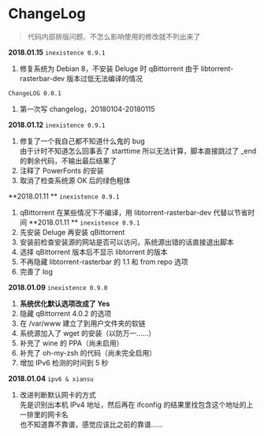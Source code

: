 # ChangeLog  
> 代码内部排版问题、不怎么影响使用的修改就不列出来了  

**2018.01.15** `inexistence 0.9.1`  
1. 修复系统为 Debian 8，不安装 Deluge 时 qBittorrent 由于 libtorrent-rasterbar-dev 版本过低无法编译的情况  

`ChangeLOG 0.0.1`  
1. 第一次写 changelog，20180104-20180115  

**2018.01.12**
`inexistence 0.9.1`  
1. 修复了一个我自己都不知道什么鬼的 bug  
由于计时不知道怎么回事丢了 starttime 所以无法计算，脚本直接跳过了 _end 的剩余代码，不输出最后结果了  
2. 注释了 PowerFonts 的安装  
3. 取消了检查系统源 OK 后的绿色粗体  

**2018.01.11 **
`inexistence 0.9.1`  
1. qBittorrent 在某些情况下不编译，用 libtorrent-rasterbar-dev 代替以节省时间
**2018.01.11 **
`inexistence 0.9.1`  
1. 先安装 Deluge 再安装 qBittorrent  
2. 安装前检查安装源的网站是否可以访问，系统源出错的话直接退出脚本  
3. 选择 qBittorrent 版本后不显示 libtorrent 的版本  
4. 不再隐藏 libtorrent-rasterbar 的 1.1 和 from repo 选项  
5. 完善了 log  

**2018.01.09**
`inexistence 0.9.0`  
1. **系统优化默认选项改成了 Yes**  
2. 隐藏 qBittorrent 4.0.2 的选项  
3. 在 /var/www 建立了到用户文件夹的软链
4. 系统源加入了 wget 的安装（以防万一……）  
5. 补充了 wine 的 PPA（尚未启用）  
6. 补充了 oh-my-zsh 的代码（尚未完全启用）  
7. 增加 IPv6 检测的时间到 5 秒  

**2018.01.04**
`ipv6 & xiansu`
1. 改进判断默认网卡的方式  
先是识别出本机 IPv4 地址，然后再在 ifconfig 的结果里找包含这个地址的上一排里的网卡名  
也不知道靠不靠谱，感觉应该比之前的靠谱……











































